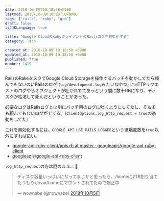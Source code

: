 ```yaml
---
date: 2018-10-09T10:18:58+0900
lastmod: 2018-10-09T10:18:58+0900
tags: ["rails", "ruby", "gcp"]
draft: false
isCJKLanguage: true

title: "Google CloudのRubyクライアントのRailsログを無効化する"
category: Tech

created_at: 2018-10-09 10:18:58 +0900
updated_at: 2018-10-09 10:18:58 +0900
published: true
number: 1419
---
```


RailsのRakeタスクでGoogle Cloud Storageを操作するバッチを動かしてたら頼んでもないのにRailsのログ (`log/development.log`みたいなやつ) にHTTPリクエストのログやらオブジェクトが吐かれててあっという間に数十GBになり、ディスクが枯渇して死んだということがあった。

必要なログはRailsログとは別にバッチ用のログに吐くようにしてたし、そもそも頼んでもないログがでてる。(`ClientOptions.log_http_request = true`の挙動をしてた)

これを無効化するには、`GOOGLE_API_USE_RAILS_LOGGER`という環境変数を`true`以外にすれば良い。

* [google-api-ruby-client/apis.rb at master · googleapis/google-api-ruby-client](https://github.com/googleapis/google-api-ruby-client/blob/1fd5929d7cc6d3c556be26f487f438bb30270905/lib/google/apis.rb#L47-L55)
* [googleapis/google-api-ruby-client](https://github.com/googleapis/google-api-ruby-client#logging)

`log_http_request`の方は謎のまま... :thinking: 

<blockquote class="twitter-tweet" data-lang="ja"><p lang="ja" dir="ltr">ディスク容量いっぱいになってまじかと思ったら、/homeに2TB割り当てたつもりが/var/homeにマウントされてたので修正中</p>&mdash; wownabe (@nownabe) <a href="https://twitter.com/nownabe/status/1048270451955265536?ref_src=twsrc%5Etfw">2018年10月5日</a></blockquote>
<script async src="https://platform.twitter.com/widgets.js" charset="utf-8"></script>


